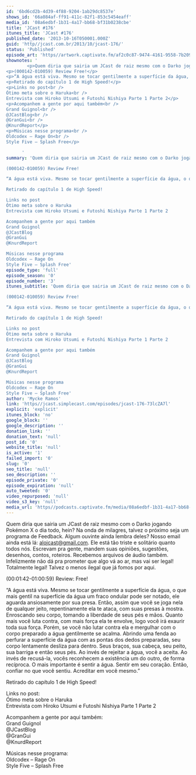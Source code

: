 ```yaml
---
id: '6bd6cd2b-4d39-4f88-9204-1ab29dc8537e'
shows_id: '66a084af-ff91-411c-82f1-853c5454eaff'
media_id: '08a6edbf-1b31-4a17-bb68-bf31b0238cbe'
title: 'JCast #176'
itunes_title: 'JCast #176'
published_date: '2013-10-16T050001.000Z'
guid: 'http//jcast.com.br/2013/10/jcast-176/'
status: 'Published'
episode_art: 'https//artwork.captivate.fm/af2c0c87-9474-4161-9558-7b209686fbf1/1001-itunes-1582314570.jpg'
shownotes: '
        <p>Quem diria que sairia um JCast de raiz mesmo com o Darko jogando Pokémon X o dia todo, hein? Na onda de milagres, talvez o próximo seja um programa de Feedback. Algum ouvinte ainda lembra deles? Nosso email ainda está lá alojcast@gmail.com. Ele está tão triste e solitário quanto todos nós. Escrevam pra gente, mandem suas opiniões, sugestões, desenhos, contos, roteiros. Recebemos arquivos de áudio também. Infelizmente não dá pra prometer que algo vá ao ar, mas vai ser legal! Totalmente legal! Talvez o menos ilegal que já fomos por aqui.</p>
<p>(000142-010059) Review Free!</p>
<p>“A água está viva. Mesmo se tocar gentilmente a superfície da água, o que mais gentil na superfície da água um fraco ondular pode ser notado, ele aguarda ansiosamente por sua presa. Então, assim que você se joga nela de qualquer jeito, repentinamente ela te ataca, com suas presas à mostra. Enroscando seu corpo, tomando a liberdade de seus pés e mãos. Quanto mais você luta contra, com mais força ela te envolve, logo você irá exaurir toda sua força. Porém, se você não lutar contra ela e mergulhar com o corpo preparado a água gentilmente se acalma. Abrindo uma fenda ao perfurar a superfície da água com as pontas dos dedos preparadas, seu corpo lentamente desliza para dentro. Seus braços, sua cabeça, seu peito, sua barriga e então seus pés. Ao invés de rejeitar a água, você a aceita. Ao invés de recusá-la, vocês reconhecem a existência um do outro, de forma recíproca. O mais importante é sentir a água. Sentir em seu coração. Então, confiar no que você sentiu. Acreditar em você mesmo.”</p>
<p>Retirado do capítulo 1 de High Speed!</p>
<p>Links no post<br />
Ótimo meta sobre o Haruka<br />
Entrevista com Hiroko Utsumi e Futoshi Nishiya Parte 1 Parte 2</p>
<p>Acompanhem a gente por aqui também<br />
Grand Guignol<br />
@JCastBlog<br />
@GranGui<br />
@KnurdReport</p>
<p>Músicas nesse programa<br />
Oldcodex – Rage On<br />
Style Five – Splash Free</p>

      '
summary: 'Quem diria que sairia um JCast de raiz mesmo com o Darko jogando Pokémon X o dia todo, hein? Na onda de milagres, talvez o próximo seja um programa de Feedback. Algum ouvinte ainda lembra deles? Nosso email ainda está lá alojcast@gmail.com. Ele está tão triste e solitário quanto todos nós. Escrevam pra gente, mandem suas opiniões, sugestões, desenhos, contos, roteiros. Recebemos arquivos de áudio também. Infelizmente não dá pra prometer que algo vá ao ar, mas vai ser legal! Totalmente legal! Talvez o menos ilegal que já fomos por aqui.

(000142-010059) Review Free!

“A água está viva. Mesmo se tocar gentilmente a superfície da água, o que mais gentil na superfície da água um fraco ondular pode ser notado, ele aguarda ansiosamente por sua presa. Então, assim que você se joga nela de qualquer jeito, repentinamente ela te ataca, com suas presas à mostra. Enroscando seu corpo, tomando a liberdade de seus pés e mãos. Quanto mais você luta contra, com mais força ela te envolve, logo você irá exaurir toda sua força. Porém, se você não lutar contra ela e mergulhar com o corpo preparado a água gentilmente se acalma. Abrindo uma fenda ao perfurar a superfície da água com as pontas dos dedos preparadas, seu corpo lentamente desliza para dentro. Seus braços, sua cabeça, seu peito, sua barriga e então seus pés. Ao invés de rejeitar a água, você a aceita. Ao invés de recusá-la, vocês reconhecem a existência um do outro, de forma recíproca. O mais importante é sentir a água. Sentir em seu coração. Então, confiar no que você sentiu. Acreditar em você mesmo.”

Retirado do capítulo 1 de High Speed!

Links no post
Ótimo meta sobre o Haruka
Entrevista com Hiroko Utsumi e Futoshi Nishiya Parte 1 Parte 2

Acompanhem a gente por aqui também
Grand Guignol
@JCastBlog
@GranGui
@KnurdReport

Músicas nesse programa
Oldcodex – Rage On
Style Five – Splash Free'
episode_type: 'full'
episode_season: '0'
episode_number: '3'
itunes_subtitle: 'Quem diria que sairia um JCast de raiz mesmo com o Darko jogando Pokémon X o dia todo, hein? Na onda de milagres, talvez o próximo seja um programa de Feedback. Algum ouvinte ainda lembra deles? Nosso email ainda está lá alojcast@gmail.com. Ele está tão triste e solitário quanto todos nós. Escrevam pra gente, mandem suas opiniões, sugestões, desenhos, contos, roteiros. Recebemos arquivos de áudio também. Infelizmente não dá pra prometer que algo vá ao ar, mas vai ser legal! Totalmente legal! Talvez o menos ilegal que já fomos por aqui.

(000142-010059) Review Free!

“A água está viva. Mesmo se tocar gentilmente a superfície da água, o que mais gentil na superfície da água um fraco ondular pode ser notado, ele aguarda ansiosamente por sua presa. Então, assim que você se joga nela de qualquer jeito, repentinamente ela te ataca, com suas presas à mostra. Enroscando seu corpo, tomando a liberdade de seus pés e mãos. Quanto mais você luta contra, com mais força ela te envolve, logo você irá exaurir toda sua força. Porém, se você não lutar contra ela e mergulhar com o corpo preparado a água gentilmente se acalma. Abrindo uma fenda ao perfurar a superfície da água com as pontas dos dedos preparadas, seu corpo lentamente desliza para dentro. Seus braços, sua cabeça, seu peito, sua barriga e então seus pés. Ao invés de rejeitar a água, você a aceita. Ao invés de recusá-la, vocês reconhecem a existência um do outro, de forma recíproca. O mais importante é sentir a água. Sentir em seu coração. Então, confiar no que você sentiu. Acreditar em você mesmo.”

Retirado do capítulo 1 de High Speed!

Links no post
Ótimo meta sobre o Haruka
Entrevista com Hiroko Utsumi e Futoshi Nishiya Parte 1 Parte 2

Acompanhem a gente por aqui também
Grand Guignol
@JCastBlog
@GranGui
@KnurdReport

Músicas nesse programa
Oldcodex – Rage On
Style Five – Splash Free'
author: 'Mycke Ramos'
link: 'https//jcast.simplecast.com/episodes/jcast-176-73lcZA7l'
explicit: 'explicit'
itunes_block: 'no'
google_block: ''
google_description: ''
donation_link: ''
donation_text: 'null'
post_id: '0'
website_title: 'null'
is_active: '1'
failed_import: '0'
slug: '0'
seo_title: 'null'
seo_description: ''
episode_private: '0'
episode_expiration: 'null'
auto_tweeted: '0'
video_repurposed: 'null'
video_s3_key: 'null'
media_url: 'https//podcasts.captivate.fm/media/08a6edbf-1b31-4a17-bb68-bf31b0238cbe/hipcast-12771-u-392750-s-1-audio_tc.mp3'
---
```

Quem diria que sairia um JCast de raiz mesmo com o Darko jogando Pokémon X o dia todo, hein? Na onda de milagres, talvez o próximo seja um programa de Feedback. Algum ouvinte ainda lembra deles? Nosso email ainda está lá: alojcast@gmail.com. Ele está tão triste e solitário quanto todos nós. Escrevam pra gente, mandem suas opiniões, sugestões, desenhos, contos, roteiros. Recebemos arquivos de áudio também. Infelizmente não dá pra prometer que algo vá ao ar, mas vai ser legal! Totalmente legal! Talvez o menos ilegal que já fomos por aqui.

(00:01:42-01:00:59) Review: Free!

“A água está viva. Mesmo se tocar gentilmente a superfície da água, o que mais gentil na superfície da água um fraco ondular pode ser notado, ele aguarda ansiosamente por sua presa. Então, assim que você se joga nela de qualquer jeito, repentinamente ela te ataca, com suas presas à mostra. Enroscando seu corpo, tomando a liberdade de seus pés e mãos. Quanto mais você luta contra, com mais força ela te envolve, logo você irá exaurir toda sua força. Porém, se você não lutar contra ela e mergulhar com o corpo preparado a água gentilmente se acalma. Abrindo uma fenda ao perfurar a superfície da água com as pontas dos dedos preparadas, seu corpo lentamente desliza para dentro. Seus braços, sua cabeça, seu peito, sua barriga e então seus pés. Ao invés de rejeitar a água, você a aceita. Ao invés de recusá-la, vocês reconhecem a existência um do outro, de forma recíproca. O mais importante é sentir a água. Sentir em seu coração. Então, confiar no que você sentiu. Acreditar em você mesmo.”

Retirado do capítulo 1 de High Speed!

Links no post:  
Ótimo meta sobre o Haruka  
Entrevista com Hiroko Utsumi e Futoshi Nishiya Parte 1 Parte 2

Acompanhem a gente por aqui também:  
Grand Guignol  
@JCastBlog  
@GranGui  
@KnurdReport

Músicas nesse programa:  
Oldcodex – Rage On  
Style Five – Splash Free